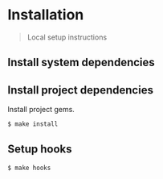 # Installation
> Local setup instructions


## Install system dependencies

<script src="https://gist.github.com/MichaelCurrin/3af38fca4e2903cdedfb8402c18b2936.js"></script>


## Install project dependencies

Install project gems.

```sh
$ make install
```


## Setup hooks

```sh
$ make hooks
```
